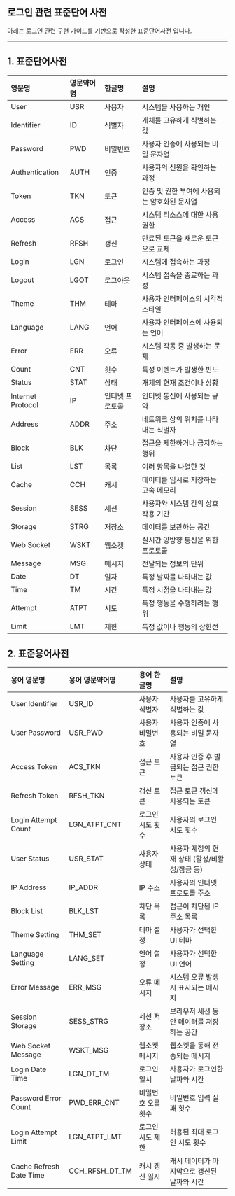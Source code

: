 ## 로그인 관련 표준단어 사전

아래는 로그인 관련 구현 가이드를 기반으로 작성한 표준단어사전 입니다.

---

## 1. 표준단어사전

| 영문명 | 영문약어명 | 한글명 | 설명 |
| :-- | :-- | :-- | :-- |
| User | USR | 사용자 | 시스템을 사용하는 개인 |
| Identifier | ID | 식별자 | 개체를 고유하게 식별하는 값 |
| Password | PWD | 비밀번호 | 사용자 인증에 사용되는 비밀 문자열 |
| Authentication | AUTH | 인증 | 사용자의 신원을 확인하는 과정 |
| Token | TKN | 토큰 | 인증 및 권한 부여에 사용되는 암호화된 문자열 |
| Access | ACS | 접근 | 시스템 리소스에 대한 사용 권한 |
| Refresh | RFSH | 갱신 | 만료된 토큰을 새로운 토큰으로 교체 |
| Login | LGN | 로그인 | 시스템에 접속하는 과정 |
| Logout | LGOT | 로그아웃 | 시스템 접속을 종료하는 과정 |
| Theme | THM | 테마 | 사용자 인터페이스의 시각적 스타일 |
| Language | LANG | 언어 | 사용자 인터페이스에 사용되는 언어 |
| Error | ERR | 오류 | 시스템 작동 중 발생하는 문제 |
| Count | CNT | 횟수 | 특정 이벤트가 발생한 빈도 |
| Status | STAT | 상태 | 개체의 현재 조건이나 상황 |
| Internet Protocol | IP | 인터넷 프로토콜 | 인터넷 통신에 사용되는 규약 |
| Address | ADDR | 주소 | 네트워크 상의 위치를 나타내는 식별자 |
| Block | BLK | 차단 | 접근을 제한하거나 금지하는 행위 |
| List | LST | 목록 | 여러 항목을 나열한 것 |
| Cache | CCH | 캐시 | 데이터를 임시로 저장하는 고속 메모리 |
| Session | SESS | 세션 | 사용자와 시스템 간의 상호작용 기간 |
| Storage | STRG | 저장소 | 데이터를 보관하는 공간 |
| Web Socket | WSKT | 웹소켓 | 실시간 양방향 통신을 위한 프로토콜 |
| Message | MSG | 메시지 | 전달되는 정보의 단위 |
| Date | DT | 일자 | 특정 날짜를 나타내는 값 |
| Time | TM | 시간 | 특정 시점을 나타내는 값 |
| Attempt | ATPT | 시도 | 특정 행동을 수행하려는 행위 |
| Limit | LMT | 제한 | 특정 값이나 행동의 상한선 |

## 2. 표준용어사전

| 용어 영문명 | 용어 영문약어명 | 용어 한글명 | 설명 |
| :-- | :-- | :-- | :-- |
| User Identifier | USR_ID | 사용자 식별자 | 사용자를 고유하게 식별하는 값 |
| User Password | USR_PWD | 사용자 비밀번호 | 사용자 인증에 사용되는 비밀 문자열 |
| Access Token | ACS_TKN | 접근 토큰 | 사용자 인증 후 발급되는 접근 권한 토큰 |
| Refresh Token | RFSH_TKN | 갱신 토큰 | 접근 토큰 갱신에 사용되는 토큰 |
| Login Attempt Count | LGN_ATPT_CNT | 로그인 시도 횟수 | 사용자의 로그인 시도 횟수 |
| User Status | USR_STAT | 사용자 상태 | 사용자 계정의 현재 상태 (활성/비활성/잠금 등) |
| IP Address | IP_ADDR | IP 주소 | 사용자의 인터넷 프로토콜 주소 |
| Block List | BLK_LST | 차단 목록 | 접근이 차단된 IP 주소 목록 |
| Theme Setting | THM_SET | 테마 설정 | 사용자가 선택한 UI 테마 |
| Language Setting | LANG_SET | 언어 설정 | 사용자가 선택한 UI 언어 |
| Error Message | ERR_MSG | 오류 메시지 | 시스템 오류 발생 시 표시되는 메시지 |
| Session Storage | SESS_STRG | 세션 저장소 | 브라우저 세션 동안 데이터를 저장하는 공간 |
| Web Socket Message | WSKT_MSG | 웹소켓 메시지 | 웹소켓을 통해 전송되는 메시지 |
| Login Date Time | LGN_DT_TM | 로그인 일시 | 사용자가 로그인한 날짜와 시간 |
| Password Error Count | PWD_ERR_CNT | 비밀번호 오류 횟수 | 비밀번호 입력 실패 횟수 |
| Login Attempt Limit | LGN_ATPT_LMT | 로그인 시도 제한 | 허용된 최대 로그인 시도 횟수 |
| Cache Refresh Date Time | CCH_RFSH_DT_TM | 캐시 갱신 일시 | 캐시 데이터가 마지막으로 갱신된 날짜와 시간 |